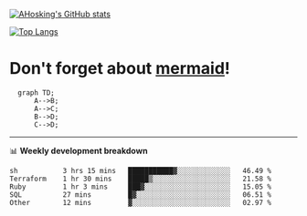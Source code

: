 [![AHosking's GitHub stats](https://github-readme-stats.vercel.app/api?username=ahosking&count_private=true&show_icons=true&theme=onedark&hide_rank=true&include_all_commits=true)](https://github.com/ahosking)

[![Top Langs](https://github-readme-stats.vercel.app/api/top-langs/?username=ahosking&layout=compact&theme=onedark)](https://github.com/ahosking)


# Don't forget about [mermaid](https://github.blog/2022-02-14-include-diagrams-markdown-files-mermaid/)!

```mermaid
  graph TD;
      A-->B;
      A-->C;
      B-->D;
      C-->D;
```
-------

📊 **Weekly development breakdown**

<!--START_SECTION:waka-->

```text
sh           3 hrs 15 mins   ███████████▓░░░░░░░░░░░░░   46.49 %
Terraform    1 hr 30 mins    █████▒░░░░░░░░░░░░░░░░░░░   21.58 %
Ruby         1 hr 3 mins     ███▓░░░░░░░░░░░░░░░░░░░░░   15.05 %
SQL          27 mins         █▓░░░░░░░░░░░░░░░░░░░░░░░   06.51 %
Other        12 mins         ▓░░░░░░░░░░░░░░░░░░░░░░░░   02.97 %
```

<!--END_SECTION:waka-->
